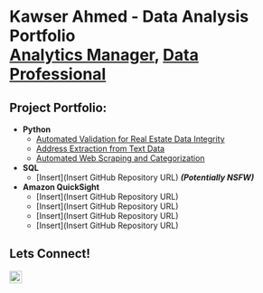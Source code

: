 <h1>Kawser Ahmed - Data Analysis Portfolio <br/><a href="https://github.com/kawahm123">Analytics Manager</a>, <a href="https://www.linkedin.com/in/kawahm123/">Data Professional</a>

<h2>Project Portfolio:</h2>

- <b>Python</b>
  - [Automated Validation for Real Estate Data Integrity](https://github.com/kawahm123/Automated-Validation-for-Real-Estate-Data-Integrity/tree/main)
  - [Address Extraction from Text Data](https://github.com/kawahm123/Address-Extraction-from-Text-Data/tree/main)
  - [Automated Web Scraping and Categorization](https://github.com/kawahm123/Automated-Web-Scraping-and-Categorization/tree/main)
- <b>SQL</b>
  - [Insert](Insert GitHub Repository URL) <b><i>(Potentially NSFW)</b></i>
- <b>Amazon QuickSight</b>
  - [Insert](Insert GitHub Repository URL)
  - [Insert](Insert GitHub Repository URL)
  - [Insert](Insert GitHub Repository URL)
  - [Insert](Insert GitHub Repository URL)

<h2>Lets Connect!</h2>

[<img align="left" alt="KawserAhmed | LinkedIn" width="22px" src="https://cdn.jsdelivr.net/npm/simple-icons@v3/icons/linkedin.svg" />][linkedin]

[linkedin]: https://linkedin.com/in/kawahm123

<!--
**joshmadakor1/joshmadakor1** is a ✨ _special_ ✨ repository because its `README.md` (this file) appears on your GitHub profile.

Here are some ideas to get you started:

- 🔭 I’m currently working on ...
- 🌱 I’m currently learning ...
- 👯 I’m looking to collaborate on ...
- 🤔 I’m looking for help with ...
- 💬 Ask me about ...
- 📫 How to reach me: ...
- 😄 Pronouns: ...
- ⚡ Fun fact: ...
-->
